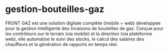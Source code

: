 # gestion-bouteilles-gaz
FRONT GAZ est une solution digitale complète (mobile + web) développée pour la gestion intelligente des livraisons de bouteilles de gaz. Conçue pour les contrôleurs sur le terrain (via mobile) et la direction (via plateforme web), elle automatise le suivi des stocks, le calcul des salaires des chauffeurs et la génération de rapports en temps réel.
